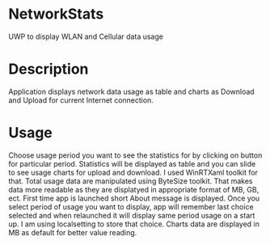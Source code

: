 # NetworkStats
UWP to display WLAN and Cellular data usage

# Description
Application displays network data usage as table and charts as Download and Upload for current Internet connection.

# Usage

Choose usage period you want to see the statistics for by clicking on button for particular period. Statistics will be displayed as table and you can slide to see usage charts for upload and download. I used WinRTXaml toolkit for that. Total usage data are manipulated using ByteSize toolkit. That makes data more readable as they are displatyed in appropriate format of MB, GB, ect. First time app is launched short About message is displayed. Once you select period of usage you want to display, app will remember last choice selected and when relaunched it will display same period usage on a start up. I am using localsetting to store that choice. Charts data are displayed in MB as default for better value reading. 
